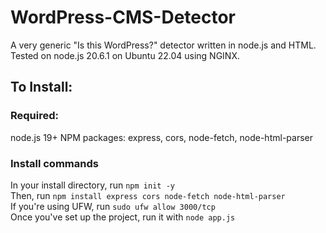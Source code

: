 # WordPress-CMS-Detector
A very generic "Is this WordPress?" detector written in node.js and HTML. Tested on node.js 20.6.1 on Ubuntu 22.04 using NGINX.

## To Install:

### Required:
node.js 19+
NPM packages: express, cors, node-fetch, node-html-parser

### Install commands

In your install directory, run ```npm init -y```<br>
Then, run ```npm install express cors node-fetch node-html-parser```<br>
If you're using UFW, run ```sudo ufw allow 3000/tcp```<br>
Once you've set up the project, run it with ```node app.js```<br>

